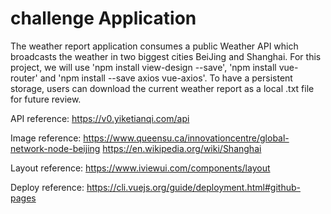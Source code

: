 # challenge Application

The weather report application consumes a public Weather API which broadcasts the weather in two biggest cities BeiJing and Shanghai.
For this project, we will use 'npm install view-design --save', 'npm install vue-router' and 'npm install --save axios vue-axios'.
To have a persistent storage, users can download the current weather report as a local .txt file for future review.

API reference: https://v0.yiketianqi.com/api

Image reference: https://www.queensu.ca/innovationcentre/global-network-node-beijing
                 https://en.wikipedia.org/wiki/Shanghai

Layout reference: https://www.iviewui.com/components/layout

Deploy reference: https://cli.vuejs.org/guide/deployment.html#github-pages
